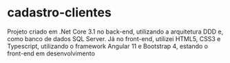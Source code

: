 # cadastro-clientes
Projeto criado em .Net Core 3.1 no back-end, utilizando a arquitetura DDD e, como banco de dados SQL Server. Já no front-end, utilizei HTML5, CSS3 e Typescript, utilizando o framework Angular 11 e Bootstrap 4, estando o front-end em desenvolvimento
